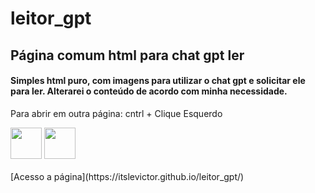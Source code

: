 # leitor_gpt
## Página comum html para chat gpt ler

#### Simples html puro, com imagens para utilizar o chat gpt e solicitar ele para ler. Alterarei o conteúdo de acordo com minha necessidade.

Para abrir em outra página:
cntrl + Clique Esquerdo
<div> <img width=50 height = 50 src="https://www.computerhope.com/jargon/c/ctrl-key.png" /> <img width=50 height = 50 src="https://img.finalfantasyxiv.com/lds/h/K/HW5NPzTD5Kr0bXYUDiTTmMkvlw.png" /></div>
<br>
[Acesso a página](https://itslevictor.github.io/leitor_gpt/)
